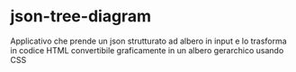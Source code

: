 # json-tree-diagram
Applicativo che prende un json strutturato ad albero in input e lo trasforma in codice HTML convertibile graficamente in un albero gerarchico usando CSS 

